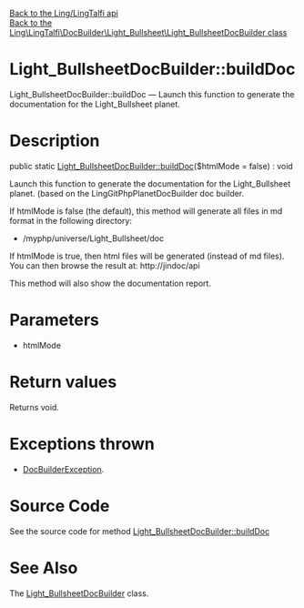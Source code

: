 [Back to the Ling/LingTalfi api](https://github.com/lingtalfi/LingTalfi/blob/master/doc/api/Ling/LingTalfi.md)<br>
[Back to the Ling\LingTalfi\DocBuilder\Light_Bullsheet\Light_BullsheetDocBuilder class](https://github.com/lingtalfi/LingTalfi/blob/master/doc/api/Ling/LingTalfi/DocBuilder/Light_Bullsheet/Light_BullsheetDocBuilder.md)


Light_BullsheetDocBuilder::buildDoc
================



Light_BullsheetDocBuilder::buildDoc — Launch this function to generate the documentation for the Light_Bullsheet planet.




Description
================


public static [Light_BullsheetDocBuilder::buildDoc](https://github.com/lingtalfi/LingTalfi/blob/master/doc/api/Ling/LingTalfi/DocBuilder/Light_Bullsheet/Light_BullsheetDocBuilder/buildDoc.md)($htmlMode = false) : void




Launch this function to generate the documentation for the Light_Bullsheet planet.
(based on the LingGitPhpPlanetDocBuilder doc builder.

If htmlMode is false (the default),
this method will generate all files in md format in the following directory:

- /myphp/universe/Light_Bullsheet/doc



If htmlMode is true,
then html files will be generated (instead of md files).
You can then browse the result at: http://jindoc/api



This method will also show the documentation report.




Parameters
================


- htmlMode

    


Return values
================

Returns void.


Exceptions thrown
================

- [DocBuilderException](https://github.com/lingtalfi/DocTools/blob/master/doc/api/Ling/DocTools/Exception/DocBuilderException.md).&nbsp;







Source Code
===========
See the source code for method [Light_BullsheetDocBuilder::buildDoc](https://github.com/lingtalfi/LingTalfi/blob/master/DocBuilder/Light_Bullsheet/Light_BullsheetDocBuilder.php#L44-L200)


See Also
================

The [Light_BullsheetDocBuilder](https://github.com/lingtalfi/LingTalfi/blob/master/doc/api/Ling/LingTalfi/DocBuilder/Light_Bullsheet/Light_BullsheetDocBuilder.md) class.



